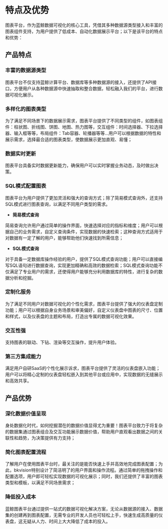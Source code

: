 # 特点及优势

图表平台，作为蓝鲸数据可视化的核心工具，凭借其多种数据源类型接入和丰富的图表组件支持，为用户提供了低成本、自动化数据展示平台；以下是该平台的特点和优势：

## 产品特点

### 丰富的数据源类型

图表平台不仅支持蓝鲸计算平台、数据库等多种数据源的接入，还提供了API接口，方便用户从各种数据源中快速抽取和整合数据，轻松融入我们的平台，进行数据可视化展示。

### 多样化的图表类型

为了满足不同场景下的数据展示需求，图表平台提供了不同类型的组件，如图表组件：柱状图、折线图、饼图、地图、热力图等，交互组件：时间选择器、下拉选择器、输入框等等，布局组件：Tab容器、轮播器等等...用户可以根据数据的特性和展示需求，选择最合适的图表类型，使数据展示更加直观、易懂；

### **数据实时更新**

图表平台具备实时数据更新能力，确保用户可以实时掌握业务动态，及时做出决策。

### SQL模式配置图表

图表平台为用户提供了更加灵活和强大的查询方式；除了简易模式查询外，还支持SQL模式进行图表查询，以满足不同用户类型的需求。

- **简易模式查询**

简易查询允许用户通过简单的操作界面，快速选择对应的指标和维度；用户可以根据自己的业务需求，自定义查询条件，实现数据的快速检索；这种查询方式适用于对数据有一定了解的用户，能够帮助他们快速找到所需信息；

- **SQL模式查询**

对于具备一定数据库操作经验的用户，提供了SQL模式查询功能；用户可以直接编写SQL语句进行数据查询，实现更加精确和高效的数据检索；SQL模式查询功能不仅满足了专业用户的需求，还使得用户能够充分利用数据库的特性，进行复杂的数据分析和挖掘。

### 定制化服务

为了满足不同用户对数据可视化的个性化需求，图表平台提供了强大的仪表盘定制功能；用户可以根据自身业务场景和审美偏好，自定义仪表盘中图表的尺寸、位置和样式，以及仪表盘的主题和布局，打造出专属的数据可视化效果。

### **交互性强**

支持图表的联动、下钻、渲染等交互操作，提升用户体验。

### 第三方集成能力

满足用户自研SaaS的个性化展示诉求，图表平台提供了灵活的仪表盘嵌入功能；用户可以将精心定制的仪表盘轻松嵌入到其他平台或应用中，实现数据的无缝展示和高效共享。

## 产品优势

### 深化数据价值呈现

身处数据化时代，如何挖掘潜在的数据价值显得尤为重要！图表平台致力于将复杂的数据集通过图表组合及交互功能展示数据价值，帮助用户直观看出数据之间的关联性和趋势，为决策提供有力支持；

### 简化图表配置流程

了解用户在使用图表平台时，最关注的是能否快速上手并高效地完成图表配置；为此，bkvision特别设计了简洁明了的用户界面和操作流程。通过简单的拖拽操作和配置选项，用户即可轻松实现数据的可视化展示；同时，我们还提供了丰富的图表类型和模板，以满足不同场景需求；

### 降低投入成本

蓝鲸图表平台通过提供一站式的数据可视化解决方案，无论从数据源的接入、数据集的创建再到图表配置，无需专业的开发人员也可轻松上手，快速生成高质量的仪表盘，这无疑从人力、时间上大大降低了成本的投入。



